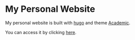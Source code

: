 # My Personal Website

My personal website is built with [hugo](<https://github.com/gohugoio/hugo>) and theme [Academic](<https://github.com/gcushen/hugo-academic>).

You can access it by clicking [here](https://YuxinZhaozyx.github.io/).



